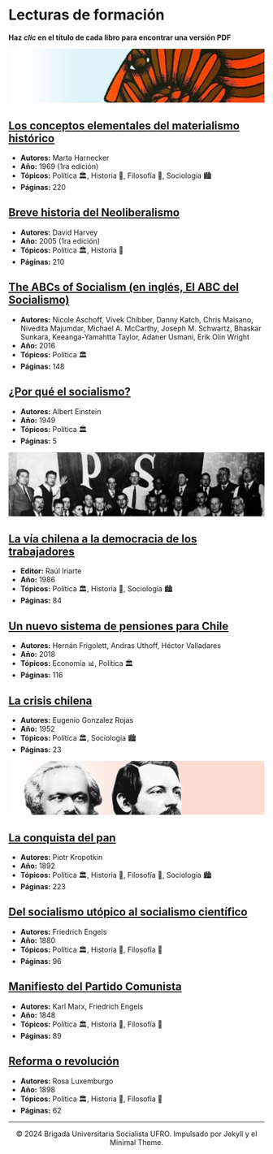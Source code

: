 # Lecturas de formación

**Haz _clic_ en el título de cada libro para encontrar una versión PDF**

<!-- - Política 🏛️
- Economía 📊
- Medio ambiente 🌱
- Género ♀️
- Historia 📜
- Filosofía 💭
- Sociología 🏙 -->

![](images/conceptos.png)

## [Los conceptos elementales del materialismo histórico](https://www.proletarios.org/books/Harnecker-Conceptos_elementales_del_materialismo_historico.pdf)
- **Autores:** Marta Harnecker
- **Año:** 1969 (1ra edición)
- **Tópicos:** Política 🏛️, Historia 📜, Filosofía 💭, Sociología 🏙
- **Páginas:** 220

## [Breve historia del Neoliberalismo](https://www.cntchile.cl/assets/breve-historia-del-neoliberalismo-de-david-harvey.pdf)
- **Autores:** David Harvey
- **Año:** 2005 (1ra edición)
- **Tópicos:** Política 🏛️, Historia 📜
- **Páginas:** 210

## [The ABCs of Socialism (en inglés, El ABC del Socialismo)](https://s3.jacobinmag.com/issues/jacobin-abcs.pdf)
- **Autores:** Nicole Aschoff, Vivek Chibber, Danny Katch, Chris Maisano, Nivedita Majumdar, Michael A. McCarthy, Joseph M. Schwartz, Bhaskar Sunkara, Keeanga-Yamahtta Taylor, Adaner Usmani, Erik Olin Wright
- **Año:** 2016
- **Tópicos:** Política 🏛️
- **Páginas:** 148

## [¿Por qué el socialismo?](http://scielo.sld.cu/pdf/rcsp/v42n2/spu18216.pdf)
- **Autores:** Albert Einstein
- **Año:** 1949
- **Tópicos:** Política 🏛️
- **Páginas:** 5

![](images/ps_chile.png)

## [La vía chilena a la democracia de los trabajadores](https://www.socialismo-chileno.org/PS/ES/Tomo_5_6_86/Tomo_5_6_86.html#page=1)
- **Editor:** Raúl Iriarte
- **Año:** 1986
- **Tópicos:** Política 🏛️, Historia 📜, Sociología 🏙
- **Páginas:** 84

## [Un nuevo sistema de pensiones para Chile](https://institutoigualdad.cl/wp-content/uploads/2018/09/Libro-final.pdf)
- **Autores:** Hernán Frigolett, Andras Uthoff, Héctor Valladares
- **Año:** 2018
- **Tópicos:** Economía 📊, Política 🏛️
- **Páginas:** 116

## [La crisis chilena](docs/la_crisis_chilena_-_eugenio_gonzalez_rojas[1].pdf)
- **Autores:** Eugenio Gonzalez Rojas
- **Año:** 1952
- **Tópicos:** Política 🏛️, Sociología 🏙 
- **Páginas:** 23

![](images/marx_engels.png)

## [La conquista del pan](https://proletarios.org/books/Kropotkin-La_Conquista_del_pan.pdf)
- **Autores:** Piotr Kropotkin
- **Año:** 1892
- **Tópicos:** Política 🏛️, Historia 📜, Filosofía 💭, Sociología 🏙
- **Páginas:** 223

## [Del socialismo utópico al socialismo científico](https://www.fundacionfedericoengels.net/images/PDF/engels_socialismo_utopico.pdf)
- **Autores:** Friedrich Engels
- **Año:** 1880
- **Tópicos:** Política 🏛️, Historia 📜, Filosofía 💭
- **Páginas:** 96

## [Manifiesto del Partido Comunista](https://www.proletarios.org/books/Marx-Engels-Manifiesto_Comunista.pdf)
- **Autores:** Karl Marx, Friedrich Engels
- **Año:** 1848
- **Tópicos:** Política 🏛️, Historia 📜, Filosofía 💭
- **Páginas:** 89

## [Reforma o revolución](https://www.marxists.org/espanol/luxem/01Reformaorevolucion_0.pdf)
- **Autores:** Rosa Luxemburgo
- **Año:** 1898
- **Tópicos:** Política 🏛️, Historia 📜, Filosofía 💭
- **Páginas:** 62

---
<center>© 2024 Brigada Universitaria Socialista UFRO. Impulsado por Jekyll y el Minimal Theme.</center>
